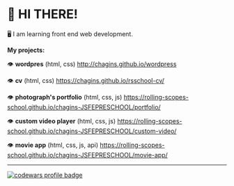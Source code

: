 # :wave: HI THERE!

:desktop_computer: I am learning front end web development.

**My projects:**

:eye: **wordpres** (html, css) http://chagins.github.io/wordpress

:eye: **cv** (html, css) https://chagins.github.io/rsschool-cv/

:eye: **photograph's portfolio** (html, css, js) https://rolling-scopes-school.github.io/chagins-JSFEPRESCHOOL/portfolio/

:eye: **custom video player** (html, css, js) https://rolling-scopes-school.github.io/chagins-JSFEPRESCHOOL/custom-video/

:eye: **movie app** (html, css, js, api) https://rolling-scopes-school.github.io/chagins-JSFEPRESCHOOL/movie-app/

---
<a href="https://www.codewars.com/users/chagins">
  <img src="https://www.codewars.com/users/chagins/badges/large" alt="codewars profile badge">
</a>  
